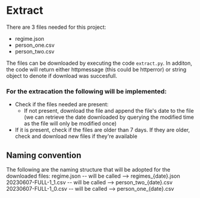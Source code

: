 # Extract

There are 3 files needed for this project:
- regime.json
- person_one.csv
- person_two.csv

The files can be downloaded by executing the code `extract.py`. In additon, the code will return either httpmessage (this could be httperror) or string object to denote if download was succesfull.


### For the extracation the following will be implemented:
- Check if the files needed are present:
  - If not present, download the file and append the file's date to the file (we can retrieve the date downloaded by querying the modified time as the file will only be modified once)
- If it is present, check if the files are older than 7 days. If they are older, check and download new files if they're available

## Naming convention
The following are the naming structure that will be adopted for the downloaded files:
regime.json -- will be called --> regimes_{date}.json
20230607-FULL-1_1.csv -- will be called --> person_two_{date}.csv
20230607-FULL-1_0.csv -- will be called --> person_one_{date}.csv